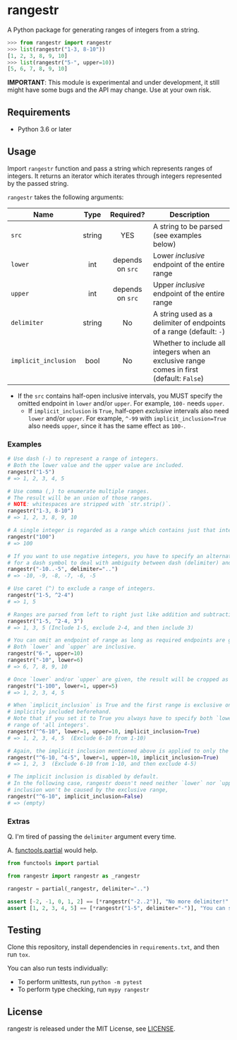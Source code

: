 # rangestr

A Python package for generating ranges of integers from a string.

```python
>>> from rangestr import rangestr
>>> list(rangestr("1-3, 8-10"))
[1, 2, 3, 8, 9, 10]
>>> list(rangestr("5-", upper=10))
[5, 6, 7, 8, 9, 10]
```

**IMPORTANT**: This module is experimental and under development,
it still might have some bugs and the API may change.
Use at your own risk.
 
## Requirements

  - Python 3.6 or later

## Usage

Import `rangestr` function and pass a string which represents ranges of integers.
It returns an iterator which iterates through integers represented by the passed string.

`rangestr` takes the following arguments:

| Name | Type | Required? | Description |
| --- | :---: | :---: | --- |
| `src` | string | YES | A string to be parsed (see examples below) |
| `lower` | int | depends on `src` | Lower *inclusive* endpoint of the entire range |
| `upper` | int | depends on `src` | Upper *inclusive* endpoint of the entire range |
| `delimiter` | string | No | A string used as a delimiter of endpoints of a range (default: `-`) |
| `implicit_inclusion` | bool | No | Whether to include all integers when an exclusive range comes in first (default: `False`) |

  - If the `src` contains half-open inclusive intervals, you MUST specify the omitted endpoint in `lower` and/or `upper`.
    For example, `100-` needs `upper`.
    - If `implicit_inclusion` is `True`, half-open *exclusive* intervals also need `lower` and/or `upper`.
      For example, `^-99` with `implicit_inclusion=True` also needs `upper`, since it has the same effect as `100-`.

### Examples

```python
# Use dash (-) to represent a range of integers.
# Both the lower value and the upper value are included.
rangestr("1-5")
# => 1, 2, 3, 4, 5

# Use comma (,) to enumerate multiple ranges.
# The result will be an union of those ranges.
# NOTE: whitespaces are stripped with `str.strip()`.
rangestr("1-3, 8-10")
# => 1, 2, 3, 8, 9, 10

# A single integer is regarded as a range which contains just that integer itself.
rangestr("100")
# => 100

# If you want to use negative integers, you have to specify an alternate string
# for a dash symbol to deal with ambiguity between dash (delimiter) and minus (negative). 
rangestr("-10..-5", delimiter="..")
# => -10, -9, -8, -7, -6, -5

# Use caret (^) to exclude a range of integers.
rangestr("1-5, ^2-4")
# => 1, 5

# Ranges are parsed from left to right just like addition and subtraction.
rangestr("1-5, ^2-4, 3")
# => 1, 3, 5 (Include 1-5, exclude 2-4, and then include 3)

# You can omit an endpoint of range as long as required endpoints are given.
# Both `lower` and `upper` are inclusive.
rangestr("6-", upper=10)
rangestr("-10", lower=6)
# => 6, 7, 8, 9, 10

# Once `lower` and/or `upper` are given, the result will be cropped as specified.
rangestr("1-100", lower=1, upper=5)
# => 1, 2, 3, 4, 5

# When `implicit_inclusion` is True and the first range is exclusive one, all integers are
# implicitly included beforehand.
# Note that if you set it to True you always have to specify both `lower` and `upper` to specify the
# range of 'all integers'.
rangestr("^6-10", lower=1, upper=10, implicit_inclusion=True)  
# => 1, 2, 3, 4, 5  (Exclude 6-10 from 1-10)

# Again, the implicit inclusion mentioned above is applied to only the first range.
rangestr("^6-10, ^4-5", lower=1, upper=10, implicit_inclusion=True)
# => 1, 2, 3  (Exclude 6-10 from 1-10, and then exclude 4-5)

# The implicit inclusion is disabled by default.
# In the following case, rangestr doesn't need neither `lower` nor `upper` because
# inclusion won't be caused by the exclusive range,
rangestr("^6-10", implicit_inclusion=False)
# => (empty)
```

### Extras

Q. I'm tired of passing the `delimiter` argument every time.

A. [functools.partial](https://docs.python.org/ja/3/library/functools.html#functools.partial)
would help.

```python
from functools import partial

from rangestr import rangestr as _rangestr

rangestr = partial(_rangestr, delimiter="..")

assert [-2, -1, 0, 1, 2] == [*rangestr("-2..2")], "No more delimiter!"
assert [1, 2, 3, 4, 5] == [*rangestr("1-5", delimiter="-")], "You can still overwrite"
```

## Testing

Clone this repository, install dependencies in `requirements.txt`, and then run `tox`.

You can also run tests individually:

- To perform unittests, run `python -m pytest`
- To perform type checking, run `mypy rangestr`

## License

rangestr is released under the MIT License, see [LICENSE](https://github.com/keyfox/rangestr/blob/main/LICENSE).
